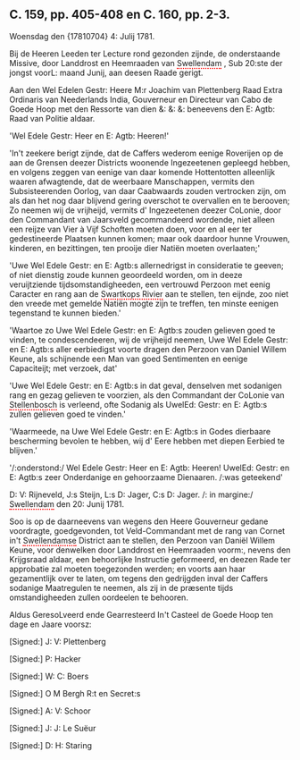 ## C. 159, pp. 405-408 en C. 160, pp. 2-3.

Woensdag den {17810704} 4: Julij 1781.

Bij de Heeren Leeden ter Lecture rond gezonden zijnde, de onderstaande Missive, door Landdrost en Heemraaden van <span style="border-bottom: 2px dotted #FF0000;">Swellendam</span> , Sub 20:ste der jongst voorL: maand Junij, aan deesen Raade gerigt.

Aan den Wel Edelen Gestr: Heere M:r Joachim van Plettenberg Raad Extra Ordinaris van Neederlands India, Gouverneur en Directeur van Cabo de Goede Hoop met den Ressorte van dien &: &: &: beneevens den E: Agtb: Raad van Politie aldaar.

'Wel Edele Gestr: Heer en E: Agtb: Heeren!'

'In't zeekere berigt zijnde, dat de Caffers wederom eenige Roverijen op de aan de Grensen deezer Districts woonende Ingezeetenen gepleegd hebben, en volgens zeggen van eenige van daar komende Hottentotten alleenlijk waaren afwagtende, dat de weerbaare Manschappen, vermits den Subsisteerenden Oorlog, van daar Caabwaards zouden vertrocken zijn, om als dan het nog daar blijvend gering overschot te overvallen en te berooven; Zo neemen wij de vrijheijd, vermits d' Ingezeetenen deezer CoLonie, door den Commandant van Jaarsveld gecommandeerd wordende, niet alleen een reijze van Vier à Vijf Schoften moeten doen, voor en al eer ter gedestineerde Plaatsen kunnen komen; maar ook daardoor hunne Vrouwen, kinderen, en bezittingen, ten prooije dier Natiën moeten overlaaten;'

'Uwe Wel Edele Gestr: en E: Agtb:s allernedrigst in consideratie te geeven; of niet dienstig zoude kunnen geoordeeld worden, om in deeze veruijtziende tijdsomstandigheeden, een vertrouwd Perzoon met eenig Caracter en rang aan de <span style="border-bottom: 2px dotted #FF0000;">Swartkops Rivier</span> aan te stellen, ten eijnde, zoo niet den vreede met gemelde Natiën mogte zijn te treffen, ten minste eenigen tegenstand te kunnen bieden.'

'Waartoe zo Uwe Wel Edele Gestr: en E: Agtb:s zouden gelieven goed te vinden, te condescendeeren, wij de vrijheijd neemen, Uwe Wel Edele Gestr: en E: Agtb:s aller eerbiedigst voorte dragen den Perzoon van Daniel Willem Keune, als schijnende een Man van goed Sentimenten en eenige Capaciteijt; met verzoek, dat'

'Uwe Wel Edele Gestr: en E: Agtb:s in dat geval, denselven met sodanigen rang en gezag gelieven te voorzien, als den Commandant der CoLonie van <span style="border-bottom: 2px dotted #FF0000;">Stellenbosch</span> is verleend, ofte Sodanig als UwelEd: Gestr: en E: Agtb:s zullen gelieven goed te vinden.'

'Waarmeede, na Uwe Wel Edele Gestr: en E: Agtb:s in Godes dierbaare bescherming bevolen te hebben, wij d' Eere hebben met diepen Eerbied te blijven.'

'/:onderstond:/ Wel Edele Gestr: Heer en E: Agtb: Heeren! UwelEd: Gestr: en E: Agtb:s zeer Onderdanige en gehoorzaame Dienaaren. /:was geteekend'

D: V: Rijneveld, J:s Steijn, L:s D: Jager, C:s D: Jager. /: in margine:/ <span style="border-bottom: 2px dotted #FF0000;">Swellendam</span> den 20: Junij 1781.

Soo is op de daarneevens van wegens den Heere Gouverneur gedane voordragte, goedgevonden, tot Veld-Commandant met de rang van Cornet in't <span style="border-bottom: 2px dotted #FF0000;">Swellendamse</span> District aan te stellen, den Perzoon van Daniël Willem Keune, voor denwelken door Landdrost en Heemraaden voorm:, nevens den Krijgsraad aldaar, een behoorlijke Instructie geformeerd, en deezen Rade ter approbatie zal moeten toegezonden werden; en voorts aan haar gezamentlijk over te laten, om tegens den gedrijgden inval der Caffers sodanige Maatregulen te neemen, als zij in de præsente tijds omstandigheeden zullen oordeelen te behooren.

Aldus GeresoLveerd ende Gearresteerd In't Casteel de Goede Hoop ten dage en Jaare voorsz:

[Signed:] J: V: Plettenberg

[Signed:] P: Hacker

[Signed:] W: C: Boers

[Signed:] O M Bergh R:t en Secret:s

[Signed:] A: V: Schoor

[Signed:] J: J: Le Suëur

[Signed:] D: H: Staring

